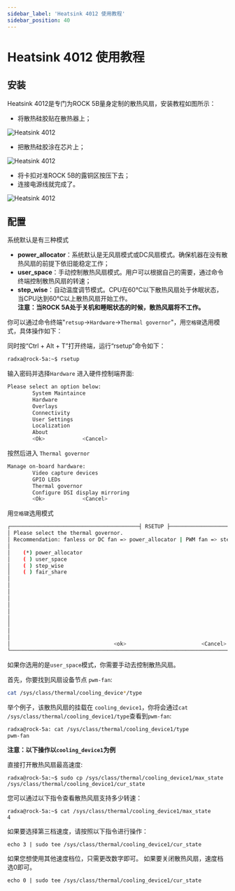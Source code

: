 ```yaml
---
sidebar_label: 'Heatsink 4012 使用教程'
sidebar_position: 40
---
```


# Heatsink 4012 使用教程

## 安装

Heatsink 4012是专门为ROCK 5B量身定制的散热风扇，安装教程如图所示：

- 将散热硅胶贴在散热器上；  

![Heatsink 4012](/img/rock5b/heatsink4012-use-1.webp)  

- 把散热硅胶涂在芯片上；
   
![Heatsink 4012](/img/rock5b/heatsink4012-use-2.webp) 

- 将卡扣对准ROCK 5B的露铜区按压下去；  
- 连接电源线就完成了。  

![Heatsink 4012](/img/rock5b/heatsink4012-use-3.webp) 



## 配置

系统默认是有三种模式    
- **power_allocator**：系统默认是无风扇模式或DC风扇模式。确保机器在没有散热风扇的前提下依旧能稳定工作；  
- **user_space**：手动控制散热风扇模式。用户可以根据自己的需要，通过命令终端控制散热风扇的转速；  
- **step_wise**：自动温度调节模式。CPU在60℃以下散热风扇处于休眠状态，当CPU达到60℃以上散热风扇开始工作。  
**注意：当ROCK 5A处于关机和睡眠状态的时候，散热风扇将不工作。**  

你可以通过命令终端"`retsup`->`Hardware`->`Thermal governor`"，用`空格键`选用模式，具体操作如下：

同时按“Ctrl + Alt + T”打开终端，运行“rsetup”命令如下：

```bash
radxa@rock-5a:~$ rsetup
```

输入密码并选择`Hardware` 进入硬件控制端界面:  

```bash
Please select an option below:
        System Maintaince
        Hardware 
        Overlays
        Connectivity
        User Settings
        Localization
        About
        <Ok>            <Cancel>  
```

按然后进入 `Thermal governor`
```bash
Manage on-board hardware: 
        Video capture devices
        GPIO LEDs       
        Thermal governor
        Configure DSI display mirroring
        <Ok>            <Cancel>       
```
用`空格键`选用模式
  
```  bash
┌─────────────────────────────────────────┤ RSETUP ├───────────────────────────────────────────────┐
│ Please select the thermal governor.                                                              │
│ Recommendation: fanless or DC fan => power_allocator | PWM fan => step_wise                      │
│                                                                                                  │
│    (*) power_allocator                                                                           │
│    ( ) user_space                                                                                │
│    ( ) step_wise                                                                                 │
│    ( ) fair_share                                                                                │
│                                                                                                  │
│                                                                                                  │
│                                                                                                  │
│                                                                                                  │
│                                                                                                  │
│                                                                                                  │
│                                                                                                  │
│                                                                                                  │
│                                                                                                  │
│                                                                                                  │
│                                 <ok>                        <Cancel>                             │           
└──────────────────────────────────────────────────────────────────────────────────────────────────│   
```

如果你选用的是`user_space`模式，你需要手动去控制散热风扇。

首先，你要找到风扇设备节点 `pwm-fan`:

```bash
cat /sys/class/thermal/cooling_device*/type
```

举个例子，该散热风扇的挂载在 `cooling_device1`，你将会通过`cat /sys/class/thermal/cooling_device1/type`查看到`pwm-fan`: 
```bash
radxa@rock-5a: cat /sys/class/thermal/cooling_device1/type
pwm-fan
```

**注意：以下操作以`cooling_device1`为例**

直接打开散热风扇最高速度:
```
radxa@rock-5a:~$ sudo cp /sys/class/thermal/cooling_device1/max_state /sys/class/thermal/cooling_device1/cur_state
```
您可以通过以下指令查看散热风扇支持多少转速：
```
radxa@rock-5a:~$ cat /sys/class/thermal/cooling_device1/max_state
4
```

如果要选择第三档速度，请按照以下指令进行操作：
```
echo 3 | sudo tee /sys/class/thermal/cooling_device1/cur_state
```

如果您想使用其他速度档位，只需更改数字即可。 如果要关闭散热风扇，速度档选0即可。
```
echo 0 | sudo tee /sys/class/thermal/cooling_device1/cur_state
```